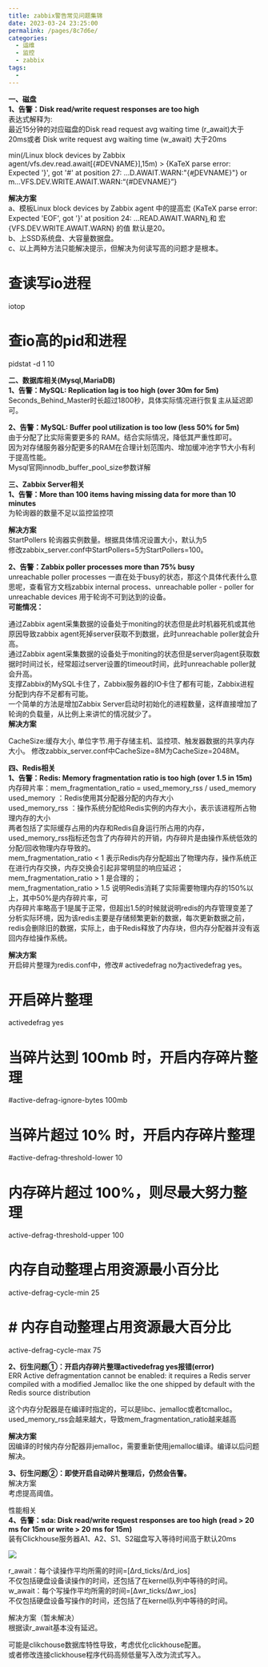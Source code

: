 ```yaml
---
title: zabbix警告常见问题集锦
date: 2023-03-24 23:25:00
permalink: /pages/8c7d6e/
categories:
  - 运维
  - 监控
  - zabbix
tags:
  - 
---
```


**一、磁盘**  
**1、告警：Disk read/write request responses are too high**  
表达式解释为:  
最近15分钟的对应磁盘的Disk read request avg waiting time (r_await)大于20ms或者 Disk write request avg waiting time (w_await) 大于20ms

min(/Linux block devices by Zabbix agent/vfs.dev.read.await[{#DEVNAME}],15m) > {KaTeX parse error: Expected '}', got '#' at position 27: …D.AWAIT.WARN:"{#̲DEVNAME}"} or m…VFS.DEV.WRITE.AWAIT.WARN:“{#DEVNAME}”}

**解决方案**  
a、模板Linux block devices by Zabbix agent 中的提高宏 {KaTeX parse error: Expected 'EOF', got '}' at position 24: …READ.AWAIT.WARN}̲ 和 宏 {VFS.DEV.WRITE.AWAIT.WARN} 的值 默认是20。  
b、上SSD系统盘、大容量数据盘。  
c、以上两种方法只能解决提示，但解决为何读写高的问题才是根本。

# 查读写io进程

iotop

# 查io高的pid和进程

pidstat -d 1 10

**二、数据库相关(Mysql,MariaDB)**  
**1、告警：MySQL: Replication lag is too high (over 30m for 5m)**  
Seconds_Behind_Master时长超过1800秒，具体实际情况进行恢复主从延迟即可。

**2、告警：MySQL: Buffer pool utilization is too low (less 50% for 5m)**  
由于分配了比实际需要更多的 RAM。结合实际情况，降低其严重性即可。  
因为对存储服务器分配更多的RAM在合理计划范围内、增加缓冲池字节大小有利于提高性能。  
Mysql官网innodb_buffer_pool_size参数详解

**三、Zabbix Server相关**  
**1、告警：More than 100 items having missing data for more than 10 minutes**  
为轮询器的数量不足以监控监控项

**解决方案**  
StartPollers 轮询器实例数量。根据具体情况设置大小，默认为5  
修改zabbix_server.conf中StartPollers=5为StartPollers=100。

**2、告警：Zabbix poller processes more than 75% busy**  
unreachable poller processes 一直在处于busy的状态，那这个具体代表什么意思呢，查看官方文档zabbix internal process、unreachable poller - poller for unreachable devices 用于轮询不可到达到的设备。  
**可能情况：**

通过Zabbix agent采集数据的设备处于moniting的状态但是此时机器死机或其他原因导致zabbix agent死掉server获取不到数据，此时unreachable poller就会升高。  
通过Zabbix agent采集数据的设备处于moniting的状态但是server向agent获取数据时时间过长，经常超过server设置的timeout时间，此时unreachable poller就会升高。  
支撑Zabbix的MySQL卡住了，Zabbix服务器的IO卡住了都有可能，Zabbix进程分配到内存不足都有可能。  
一个简单的方法是增加Zabbix Server启动时初始化的进程数量，这样直接增加了轮询的负载量，从比例上来讲忙的情况就少了。  
**解决方案**

CacheSize:缓存大小, 单位字节.用于存储主机、监控项、触发器数据的共享内存大小。
修改zabbix_server.conf中CacheSize=8M为CacheSize=2048M。

**四、Redis相关**  
**1、告警：Redis: Memory fragmentation ratio is too high (over 1.5 in 15m)**  
内存碎片率：mem_fragmentation_ratio = used_memory_rss / used_memory  
used_memory ：Redis使用其分配器分配的内存大小  
used_memory_rss ：操作系统分配给Redis实例的内存大小，表示该进程所占物理内存的大小  
两者包括了实际缓存占用的内存和Redis自身运行所占用的内存，used_memory_rss指标还包含了内存碎片的开销，内存碎片是由操作系统低效的分配/回收物理内存导致的。  
mem_fragmentation_ratio < 1 表示Redis内存分配超出了物理内存，操作系统正在进行内存交换，内存交换会引起非常明显的响应延迟；  
mem_fragmentation_ratio > 1 是合理的；  
mem_fragmentation_ratio > 1.5 说明Redis消耗了实际需要物理内存的150%以上，其中50%是内存碎片率，可  
内存碎片率略高于1是属于正常，但超出1.5的时候就说明redis的内存管理变差了  
分析实际环境，因为该redis主要是存储频繁更新的数据，每次更新数据之前，redis会删除旧的数据，实际上，由于Redis释放了内存块，但内存分配器并没有返回内存给操作系统。

**解决方案**  
开启碎片整理为redis.conf中，修改# activedefrag no为activedefrag yes。

# 开启碎片整理

activedefrag yes  

# 当碎片达到 100mb 时，开启内存碎片整理

#active-defrag-ignore-bytes 100mb  

# 当碎片超过 10% 时，开启内存碎片整理

#active-defrag-threshold-lower 10  

# 内存碎片超过 100%，则尽最大努力整理

active-defrag-threshold-upper 100  

# 内存自动整理占用资源最小百分比

active-defrag-cycle-min 25  

# # 内存自动整理占用资源最大百分比

active-defrag-cycle-max 75  

**2、衍生问题①：开启内存碎片整理activedefrag yes报错(error)**  
ERR Active defragmentation cannot be enabled: it requires a Redis server compiled with a modified Jemalloc like the one shipped by default with the Redis source distribution

这个内存分配器是在编译时指定的，可以是libc、jemalloc或者tcmalloc。used_memory_rss会越来越大，导致mem_fragmentation_ratio越来越高

**解决方案**  
因编译的时候内存分配器非jemalloc，需要重新使用jemalloc编译。编译以后问题解决。

**3、衍生问题②：即使开启自动碎片整理后，仍然会告警。**  
解决方案  
考虑提高阈值。

性能相关  
**4、告警：sda: Disk read/write request responses are too high (read > 20 ms for 15m or write > 20 ms for 15m)**  
装有Clickhouse服务器A1、A2、S1、S2磁盘写入等待时间高于默认20ms

![](http://pic.zzppjj.top/LightPicture/2023/03/4fe54c88c7d23065.png)

r_await：每个读操作平均所需的时间=[Δrd_ticks/Δrd_ios]  
不仅包括硬盘设备读操作的时间，还包括了在kernel队列中等待的时间。  
w_await：每个写操作平均所需的时间=[Δwr_ticks/Δwr_ios]  
不仅包括硬盘设备写操作的时间，还包括了在kernel队列中等待的时间。

解决方案（暂未解决）  
根据读r_await基本没有延迟。

可能是clikchouse数据库特性导致，考虑优化clickhouse配置。  
或者修改连接clickhouse程序代码高频低量写入改为流式写入。
